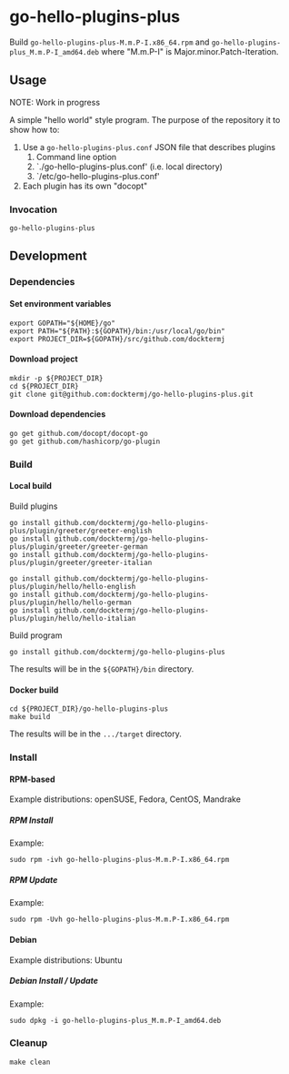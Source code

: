 # go-hello-plugins-plus

Build `go-hello-plugins-plus-M.m.P-I.x86_64.rpm`
and   `go-hello-plugins-plus_M.m.P-I_amd64.deb`
where "M.m.P-I" is Major.minor.Patch-Iteration.

## Usage

NOTE: Work in progress

A simple "hello world" style program.
The purpose of the repository it to show how to:

1. Use a `go-hello-plugins-plus.conf` JSON file that describes plugins
   1. Command line option
   1. `./go-hello-plugins-plus.conf' (i.e. local directory)
   1. `/etc/go-hello-plugins-plus.conf'
1. Each plugin has its own "docopt" 

### Invocation

```console
go-hello-plugins-plus
```

## Development

### Dependencies

#### Set environment variables

```console
export GOPATH="${HOME}/go"
export PATH="${PATH}:${GOPATH}/bin:/usr/local/go/bin"
export PROJECT_DIR=${GOPATH}/src/github.com/docktermj
```

#### Download project

```console
mkdir -p ${PROJECT_DIR}
cd ${PROJECT_DIR}
git clone git@github.com:docktermj/go-hello-plugins-plus.git
```

#### Download dependencies

```console
go get github.com/docopt/docopt-go
go get github.com/hashicorp/go-plugin
```

### Build

#### Local build

Build plugins

```console
go install github.com/docktermj/go-hello-plugins-plus/plugin/greeter/greeter-english
go install github.com/docktermj/go-hello-plugins-plus/plugin/greeter/greeter-german
go install github.com/docktermj/go-hello-plugins-plus/plugin/greeter/greeter-italian

go install github.com/docktermj/go-hello-plugins-plus/plugin/hello/hello-english
go install github.com/docktermj/go-hello-plugins-plus/plugin/hello/hello-german
go install github.com/docktermj/go-hello-plugins-plus/plugin/hello/hello-italian
```

Build program

```console
go install github.com/docktermj/go-hello-plugins-plus
```

The results will be in the `${GOPATH}/bin` directory.

#### Docker build

```console
cd ${PROJECT_DIR}/go-hello-plugins-plus
make build
```

The results will be in the `.../target` directory.

### Install

#### RPM-based

Example distributions: openSUSE, Fedora, CentOS, Mandrake

##### RPM Install

Example:

```console
sudo rpm -ivh go-hello-plugins-plus-M.m.P-I.x86_64.rpm
```

##### RPM Update

Example: 

```console
sudo rpm -Uvh go-hello-plugins-plus-M.m.P-I.x86_64.rpm
```

#### Debian

Example distributions: Ubuntu

##### Debian Install / Update

Example:

```console
sudo dpkg -i go-hello-plugins-plus_M.m.P-I_amd64.deb
```

### Cleanup

```console
make clean
```
